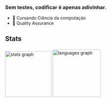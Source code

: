 ### Sem testes, codificar é apenas adivinhar.

- 🔭 Cursando Ciência da computação
- 🐞 Quality Assurance

<h2 align="left">Stats</h2>

###

<div align="left">
  <img src="https://github-readme-stats.vercel.app/api?username=JulioCASilva&hide_title=false&hide_rank=false&show_icons=true&include_all_commits=true&count_private=true&disable_animations=false&theme=nord&locale=en&hide_border=false&order=1" height="150" alt="stats graph"  />
  <img src="https://github-readme-stats.vercel.app/api/top-langs?username=JulioCASilva&locale=en&hide_title=false&layout=compact&card_width=320&langs_count=5&theme=nord&hide_border=false&order=2" height="155" alt="languages graph"  />
</div>

###
